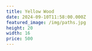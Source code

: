 ```yaml
---
title: Yellow Wood
date: 2024-09-10T11:58:00.000Z
featured_image: /img/paths.jpg
height: 20
width: 16
price: 500
---
```

